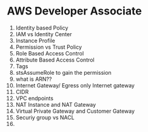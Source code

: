 # AWS Developer Associate

1. Identity based Policy
2. IAM vs Identity Center
3. Instance Profile
4. Permission vs Trust Policy
5. Role Based Access Control
6. Attribute Based Access Control
7. Tags
8. stsAssumeRole to gain the permission
9. what is ARN??
10. Internet Gateway/ Egress only Internet gateway
11. CIDR
12. VPC endpoints
13. NAT Instance and NAT Gateway
14. Virtual Private Gateway and Customer Gateway
15. Securiy group vs NACL
16.
